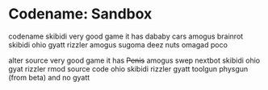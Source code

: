 # Codename: Sandbox
codename skibidi very good game it has dababy cars amogus brainrot skibidi ohio gyatt rizzler amogus sugoma deez nuts omagad poco

alter source very good game it has ~~Penis~~ amogus swep nextbot skibidi ohio gyat rizzler rmod source code ohio skibidi rizzler gyatt toolgun physgun (from beta) and no gyatt
